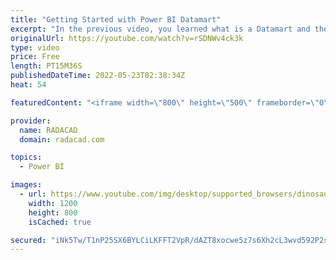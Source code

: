 ```yaml
---
title: "Getting Started with Power BI Datamart"
excerpt: "In the previous video, you learned what is a Datamart and the use cases of that in a Power BI implementation. In this article and video, you will have your first experience with Datamarts and learn through an example about what it is and how it works in detail. The interesting thing in all the steps"
originalUrl: https://youtube.com/watch?v=rSDNWv4ck3k
type: video
price: Free
length: PT15M36S
publishedDateTime: 2022-05-23T02:38:34Z
heat: 54

featuredContent: "<iframe width=\"800\" height=\"500\" frameborder=\"0\" src=\"https://www.youtube.com/embed/rSDNWv4ck3k\" allow=\"accelerometer; autoplay; encrypted-media; gyroscope; picture-in-picture\" allowfullscreen></iframe>"

provider:
  name: RADACAD
  domain: radacad.com

topics:
  - Power BI

images:
  - url: https://www.youtube.com/img/desktop/supported_browsers/dinosaur.png
    width: 1200
    height: 800
    isCached: true

secured: "iNk5Tw/T1nP25SX6BYLCiLKFFT2VpR/dAZT8xocwe5z7s6Xh2cL3wvd592P2saNOFlATemgIkkwlmRWbhoVGpRTLIrkV0aWbVBKO8t2jYNnRvxuO9VHk3MmZ8QuwfsoehmgCGPMnT+6X4bAuuRfaqEGYEHbKWKvu+l4XTERBUwWpjhOqm/sjnSfyykz1zC+e4shIuK2bBN9RYDbZdgXYMXSRoEM7v4/mJTzIamUnfC5eQbUL95w9ORjXtVORS6YR0kJlY7GNIzL7ZWsyFnU6QUnW0m6dBCaPB1EKXNQNztCDTp8wHuhk5ZevW67iuHZvYrbIqcgyR07Rk6wuY0cI8+pyH1Z07BWcLqBgzPzo3BET4tbHG+bxNJY0Z84ZtyX8Ev/pqvshZj02PcVb0ae9nxJls1Yv7JY0E9O6Nv+lWoA=;O3neKQYYGjX0TcdIg1Owww=="
---
```


